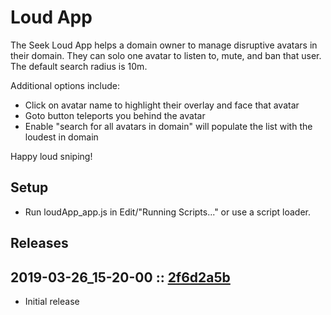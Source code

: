 # Loud App

The Seek Loud App helps a domain owner to manage disruptive avatars in their domain. They can solo one avatar to listen to, mute, and ban that user. The default search radius is 10m.

Additional options include: 
- Click on avatar name to highlight their overlay and face that avatar
- Goto button teleports you behind the avatar
- Enable "search for all avatars in domain" will populate the list with the loudest in domain

Happy loud sniping!

## Setup
- Run loudApp_app.js in Edit/"Running Scripts..." or use a script loader.

## Releases

## 2019-03-26_15-20-00 :: [2f6d2a5b](https://github.com/highfidelity/hifi-content/commit/2f6d2a5b)
- Initial release